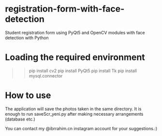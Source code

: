 # registration-form-with-face-detection
  Student registration form using PyQt5 and OpenCV modules with face detection with Python


# Loading the required environment
  >>pip install cv2
  >>pip install PyQt5
  >>pip install Tk
  >>pip install mysql.connector

# How to use 
  The application will save the photos taken in the same directory.
  It is enough to run saveScr_yeni.py after making necessary arrangements (database etc.)

You can contact my @ibrrahim.cn instagram account for your suggestions.:)
